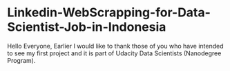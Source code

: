# Linkedin-WebScrapping-for-Data-Scientist-Job-in-Indonesia
Hello Everyone, Earlier I would like to thank those of you who have intended to see my first project and it is part of Udacity Data Scientists (Nanodegree Program).
